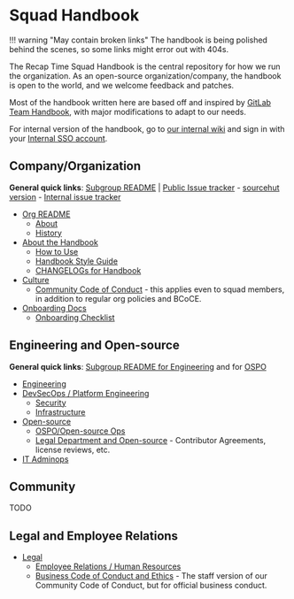 # Squad Handbook

!!! warning "May contain broken links"
    The handbook is being polished behind the scenes, so some links might error out with 404s.

The Recap Time Squad Handbook is the central repository for how we run the organization.
As an open-source organization/company, the handbook is open to the world, and we welcome feedback and patches.

Most of the handbook written here are based off and inspired by [GitLab Team Handbook](https://about.gitlab.com/handbook), with major modifications to adapt to our needs.

For internal version of the handbook, go to [our internal wiki](https://wiki.crew.recaptime.dev/handbook) and sign in with your [Internal SSO account](./company/internal-sso.md).


## Company/Organization

**General quick links**: [Subgroup README](https://mau.dev/recaptime-dev/squad/gitlab-profile/blob/main/README.md) | [Public Issue tracker](https://mau.dev/recaptime-dev/squad/issue-tracker/issues) - [sourcehut version](https://todo.sr.ht/~recaptime-dev/) - [Internal issue tracker](https://recaptime.jetbrains.space/p/meta/issues)

* [Org README](../organization/index.md)
    * [About](https://recaptime.eu.org/about)
    * [History](../organization/history.md)
* [About the Handbook](./about/index.md)
    * [How to Use](./handbook-usage.md)
    * [Handbook Style Guide](../style-guide/handbook.md)
    * [CHANGELOGs for Handbook](../handbook/changelog.md)
* [Culture](../organization/culture)
    * [Community Code of Conduct](../community/code-of-conduct.md) - this applies even to squad members, in addition to regular org policies and BCoCE.
* [Onboarding Docs](./onboarding/index.md)
    * [Onboarding Checklist](./onboarding/checklist.md)

## Engineering and Open-source

**General quick links**: [Subgroup README for Engineering](https://mau.dev/recaptime-dev/engineering/gitlab-profile/blob/main/README.md)
and for [OSPO](https://mau.dev/recaptime-dev/ospo/gitlab-profile/blob/main/README.md)

* [Engineering](./engineering/index.md)
* [DevSecOps / Platform Engineering](./engineering/devsecops/index.md)
    * [Security](/handbook/devsecops/security)
    * [Infrastructure](/handbook/infra)
* [Open-source](./open-source/index.md)
    * [OSPO/Open-source Ops](./open-source/office.md)
    * [Legal Department and Open-source](./open-source/legal.md) - Contributor Agreements, license reviews, etc.
* [IT Adminops](/handbook/it-adminops)

## Community

TODO

## Legal and Employee Relations

* [Legal](/handbook/legal)
    * [Employee Relations / Human Resources](/handbook/employee-relations)
    * [Business Code of Conduct and Ethics](/handbook/legal/coc) - The staff version of our Community Code of Conduct, but for official business conduct.
